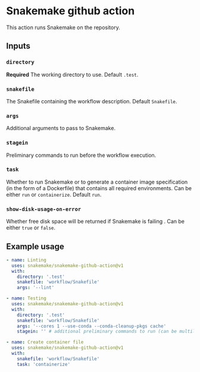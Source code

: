# Snakemake github action

This action runs Snakemake on the repository.

## Inputs

### `directory`

**Required** The working directory to use. Default `.test`.

### `snakefile`

The Snakefile containing the workflow description. Default `Snakefile`.

### `args`

Additional arguments to pass to Snakemake.

### `stagein`

Preliminary commands to run before the workflow execution.

### `task`

Whether to run Snakemake or to generate a container image specification (in the form of a Dockerfile) that contains all required environments. Can be either `run` or `containerize`. Default `run`.

### `show-disk-usage-on-error`

Whether free disk space will be returned if Snakemake is failing . Can be either `true` or `false`.

## Example usage

```yaml
- name: Linting
  uses: snakemake/snakemake-github-action@v1
  with:
    directory: '.test'
    snakefile: 'workflow/Snakefile'
    args: '--lint'

- name: Testing
  uses: snakemake/snakemake-github-action@v1
  with:
    directory: '.test'
    snakefile: 'workflow/Snakefile'
    args: '--cores 1 --use-conda --conda-cleanup-pkgs cache'
    stagein: '' # additional preliminary commands to run (can be multiline)

- name: Create container file
  uses: snakemake/snakemake-github-action@v1
  with:
    snakefile: 'workflow/Snakefile'
    task: 'containerize'
```
